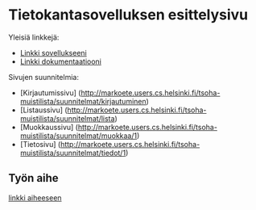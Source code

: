 # Tietokantasovelluksen esittelysivu

Yleisiä linkkejä:

* [Linkki sovellukseeni](http://markoete.users.cs.helsinki.fi/tsoha-muistilista)
* [Linkki dokumentaatiooni](https://github.com/makevertti/tsoha-muistilista/blob/master/doc/dokumentaatio.pdf)

Sivujen suunnitelmia:

* [Kirjautumissivu] (http://markoete.users.cs.helsinki.fi/tsoha-muistilista/suunnitelmat/kirjautuminen)
* [Listaussivu] (http://markoete.users.cs.helsinki.fi/tsoha-muistilista/suunnitelmat/lista)
* [Muokkaussivu] (http://markoete.users.cs.helsinki.fi/tsoha-muistilista/suunnitelmat/muokkaa/1)
* [Tietosivu] (http://markoete.users.cs.helsinki.fi/tsoha-muistilista/suunnitelmat/tiedot/1)

## Työn aihe

[linkki aiheeseen](http://advancedkittenry.github.io/suunnittelu_ja_tyoymparisto/aiheet/Muistilista.html) 
